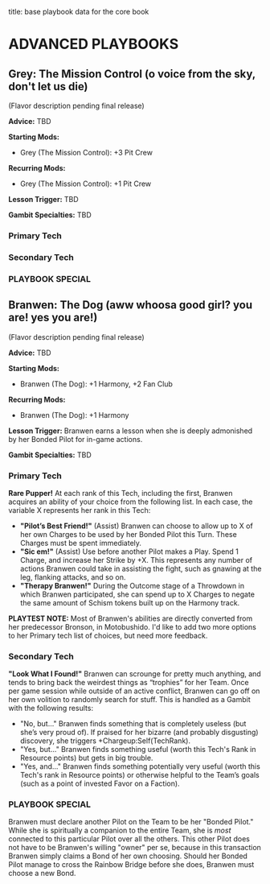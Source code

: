 title: base playbook data for the core book  


# ADVANCED PLAYBOOKS


## Grey: The Mission Control (o voice from the sky, don't let us die)

(Flavor description pending final release)

**Advice:** TBD

**Starting Mods:**
* Grey (The Mission Control): +3 Pit Crew

**Recurring Mods:**
* Grey (The Mission Control): +1 Pit Crew

**Lesson Trigger:** TBD

**Gambit Specialties:** TBD


### Primary Tech


### Secondary Tech


### PLAYBOOK SPECIAL



## Branwen: The Dog (aww whoosa good girl? you are! yes you are!)

(Flavor description pending final release)

**Advice:** TBD

**Starting Mods:**
* Branwen (The Dog): +1 Harmony, +2 Fan Club

**Recurring Mods:**
* Branwen (The Dog): +1 Harmony

**Lesson Trigger:** Branwen earns a lesson when she is deeply admonished by her Bonded Pilot for in-game actions.

**Gambit Specialties:** TBD


### Primary Tech

**Rare Pupper!** At each rank of this Tech, including the first, Branwen acquires an ability of your choice from the following list. In each case, the variable X represents her rank in this Tech:

* **"Pilot’s Best Friend!"** (Assist) Branwen can choose to allow up to X of her own Charges to be used by her Bonded Pilot this Turn. These Charges must be spent immediately.
* **"Sic em!"** (Assist) Use before another Pilot makes a Play. Spend 1 Charge, and increase her Strike by +X. This represents any number of actions Branwen could take in assisting the fight, such as gnawing at the leg, flanking attacks, and so on.
* **"Therapy Branwen!"** During the Outcome stage of a Throwdown in which Branwen participated, she can spend up to X Charges to negate the same amount of Schism tokens built up on the Harmony track.

**PLAYTEST NOTE:** Most of Branwen's abilities are directly converted from her predecessor Bronson, in Motobushido. I'd like to add two more options to her Primary tech list of choices, but need more feedback.


### Secondary Tech

**"Look What I Found!"** Branwen can scrounge for pretty much anything, and tends to bring back the weirdest things as “trophies” for her Team. Once per game session while outside of an active conflict, Branwen can go off on her own volition to randomly search for stuff. This is handled as a Gambit with the following results:

* "No, but..." Branwen finds something that is completely useless (but she’s very proud of). If praised for her bizarre (and probably disgusting) discovery, she triggers +Chargeup:Self(TechRank).
* "Yes, but..." Branwen finds something useful (worth this Tech's Rank in Resource points) but gets in big trouble.
* "Yes, and..." Branwen finds something potentially very useful (worth this Tech's rank in Resource points) or otherwise helpful to the Team’s goals (such as a point of invested Favor on a Faction).


### PLAYBOOK SPECIAL

Branwen must declare another Pilot on the Team to be her "Bonded Pilot." While she is spiritually a companion to the entire Team, she is *most* connected to this particular Pilot over all the others. This other Pilot does not have to be Branwen's willing "owner" per se, because in this transaction Branwen simply claims a Bond of her own choosing. Should her Bonded Pilot manage to cross the Rainbow Bridge before she does, Branwen must choose a new Bond.




